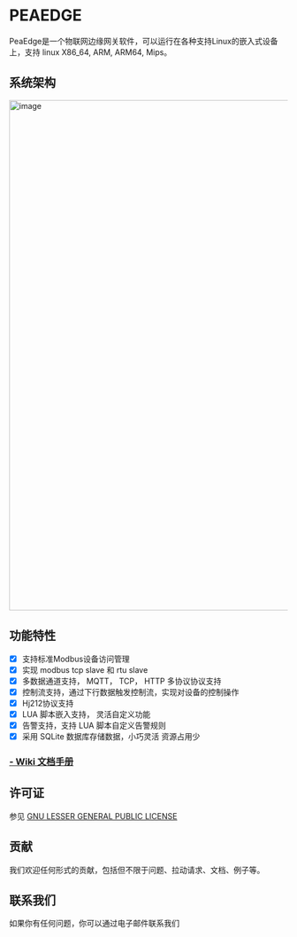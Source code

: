 # PEAEDGE

PeaEdge是一个物联网边缘网关软件，可以运行在各种支持Linux的嵌入式设备上，支持 linux X86_64, ARM, ARM64, Mips。

## 系统架构

<img width="921" alt="image" src="https://user-images.githubusercontent.com/377938/198872775-85a16ce9-a36e-4ee7-b6d2-94f3319f259c.png">

## 功能特性

- [x] 支持标准Modbus设备访问管理
- [x] 实现 modbus tcp slave 和 rtu slave
- [x] 多数据通道支持， MQTT， TCP， HTTP 多协议协议支持
- [x] 控制流支持，通过下行数据触发控制流，实现对设备的控制操作
- [x] Hj212协议支持
- [x] LUA 脚本嵌入支持， 灵活自定义功能
- [x] 告警支持，支持 LUA 脚本自定义告警规则
- [x] 采用 SQLite 数据库存储数据，小巧灵活 资源占用少

### [- Wiki 文档手册](https://github.com/peaiot/peaedge/wiki)

## 许可证

参见 [GNU LESSER GENERAL PUBLIC LICENSE](LICENSE)

## 贡献

我们欢迎任何形式的贡献，包括但不限于问题、拉动请求、文档、例子等。

## 联系我们

如果你有任何问题，你可以通过电子邮件联系我们
